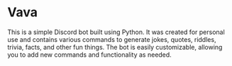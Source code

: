 # Vava
This is a simple Discord bot built using Python. It was created for personal use and contains various commands to generate jokes, quotes, riddles, trivia, facts, and other fun things. The bot is easily customizable, allowing you to add new commands and functionality as needed.
